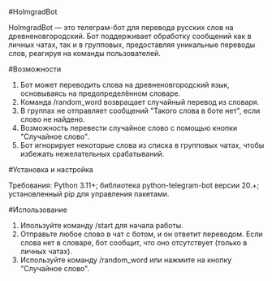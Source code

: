 #HolmgradBot

HolmgradBot — это телеграм-бот для перевода русских слов на древненовгородский. Бот поддерживает обработку сообщений как в личных чатах, так и в групповых, предоставляя уникальные переводы слов, реагируя на команды пользователей.

#Возможности

1) Бот может переводить слова на древненовгородский язык, основываясь на предопределённом словаре.
2) Команда /random_word возвращает случайный перевод из словаря.
3) В группах не отправляет сообщений "Такого слова в боте нет", если слово не найдено.
4) Возможность перевести случайное слово с помощью кнопки "Случайное слово".
5) Бот игнорирует некоторые слова из списка в групповых чатах, чтобы избежать нежелательных срабатываний.

#Установка и настройка

Требования: Python 3.11+; библиотека python-telegram-bot версии 20.+; установленный pip для управления пакетами.

#Использование

1) Ипользуйте команду /start для начала работы.
2) Отправьте любое слово в чат с ботом, и он ответит переводом. Если слова нет в словаре, бот сообщит, что оно отсутствует (только в личных чатах).
3) Используйте команду /random_word или нажмите на кнопку "Случайное слово".
